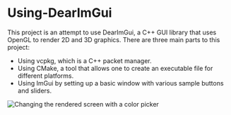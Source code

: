 # Using-DearImGui

This project is an attempt to use DearImGui, a C++ GUI library that uses OpenGL to render 2D and 3D graphics.
There are three main parts to this project:

- Using vcpkg, which is a C++ packet manager.
- Using CMake, a tool that allows one to create an executable file for different platforms.
- Using ImGui by setting up a basic window with various sample buttons and sliders.

![Changing the rendered screen with a color picker](https://raw.githubusercontent.com/Malcolm-G/Using-DearImGui/blob/main/Images/ImGui_image.png)